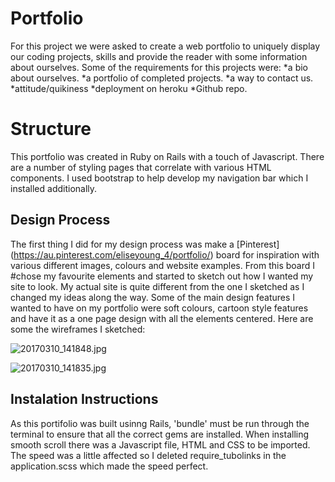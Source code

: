 # Portfolio
 For this project we were asked to create a web portfolio to uniquely display our coding projects, skills and provide the reader with some information about ourselves. Some of the requirements for this projects were:
*a bio about ourselves.
*a portfolio of completed projects.
*a way to contact us.
*attitude/quikiness
*deployment on heroku
*Github repo.

# Structure 
 This portfolio was created in Ruby on Rails with a touch of Javascript. There are a number of styling pages that correlate with various HTML components. I used bootstrap to help develop my navigation bar which I installed additionally. 
 
 ## Design Process
 The first thing I did for my design process was make a [Pinterest] (https://au.pinterest.com/eliseyoung_4/portfolio/) board for inspiration with various different images, colours and website examples. From this board I #chose my favourite elements and started to sketch out how I wanted my site to look. My actual site is quite different from the one  I sketched as I changed my ideas along the way. Some of the main design features I wanted to have on my portfolio were soft colours, cartoon style features and have it as a one page design with all the elements centered. Here are some the wireframes I sketched:
 
 ![20170310_141848.jpg](https://www.dropbox.com/s/fi7klx2z3jssono/20170310_141848.jpg?dl=0&raw=1)
 
![20170310_141835.jpg](https://www.dropbox.com/s/aeh95br1s2aroz5/20170310_141835.jpg?dl=0&raw=1)
 
 ## Instalation Instructions
As this portifolio was built usinng Rails, 'bundle' must be run through the terminal to ensure that all the correct gems are installed.
When installing smooth scroll there was a Javascript file, HTML and CSS to be imported. The speed was a little affected so I deleted require_tubolinks in the application.scss which made the speed perfect. 
